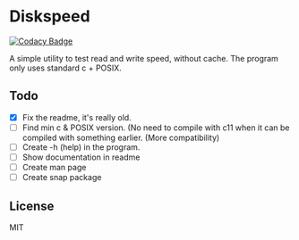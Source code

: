 # Diskspeed

[![Codacy Badge](https://api.codacy.com/project/badge/Grade/7e95d422a4cc49f2b5ed131e81483cc9)](https://app.codacy.com/manual/Dko1905/diskspeed?utm_source=github.com&utm_medium=referral&utm_content=Dko1905/diskspeed&utm_campaign=Badge_Grade_Dashboard)

A simple utility to test read and write speed, without cache.
The program only uses standard c + POSIX.

## Todo
- [x] Fix the readme, it's really old.
- [ ] Find min c & POSIX version. (No need to compile with c11 when it can be compiled with something earlier. (More compatibility)
- [ ] Create -h (help) in the program.
- [ ] Show documentation in readme
- [ ] Create man page
- [ ] Create snap package
## License
MIT
